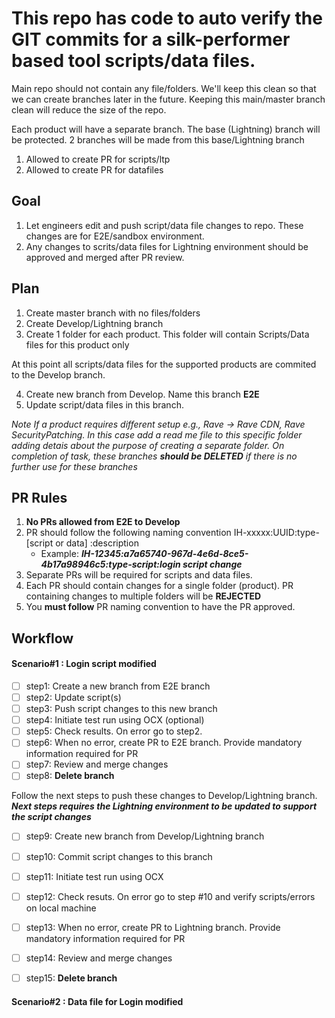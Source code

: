 # This repo has code to auto verify the GIT commits for a silk-performer based tool scripts/data files. #

Main repo should not contain any file/folders. 
We'll keep this clean so that we can create branches later in the future. Keeping this main/master branch clean will reduce the size of the repo.

Each product will have a separate branch. The base (Lightning) branch will be protected. 2 branches will be made from this base/Lightning branch
1. Allowed to create PR for scripts/ltp
2. Allowed to create PR for datafiles



## Goal ##
1. Let engineers edit and push script/data file changes to repo. These changes are for E2E/sandbox environment.
2. Any changes to scrits/data files for Lightning environment should be approved and merged after PR review.



## Plan ##
1. Create master branch with no files/folders
2. Create Develop/Lightning branch
3. Create 1 folder for each product. This folder will contain Scripts/Data files for this product only

At this point all scripts/data files for the supported products are commited to the Develop branch.

4. Create new branch from Develop. Name this branch **E2E**
5. Update script/data files in this branch. 

*Note
If a product requires different setup e.g., Rave -> Rave CDN, Rave SecurityPatching. 
In this case add a read me file to this specific folder adding detais about the purpose of creating a separate folder. On completion of task, these branches **should be DELETED** if there is no further use for these branches*


## PR Rules ##
1. **No PRs allowed from E2E to Develop**
2. PR should follow the following naming convention
   IH-xxxxx:UUID:type-\[script or data] :description
   * Example: ***IH-12345:a7a65740-967d-4e6d-8ce5-4b17a98946c5:type-script:login script change***
3. Separate PRs will be required for scripts and data files.
4. Each PR should contain changes for a single folder (product). PR containing changes to multiple folders will be **REJECTED**
5. You **must follow** PR naming convention to have the PR approved.

## Workflow ##
#### Scenario#1 : Login script modified ####
- [ ] step1: Create a new branch from E2E branch
- [ ] step2: Update script(s)
- [ ] step3: Push script changes to this new branch
- [ ] step4: Initiate test run using OCX (optional)
- [ ] step5: Check results. On error go to step2.
- [ ] step6: When no error, create PR to E2E branch. Provide mandatory information required for PR
- [ ] step7: Review and merge changes
- [ ] step8: **Delete branch**

Follow the next steps to push these changes to Develop/Lightning branch. ***Next steps requires the Lightning environment to be updated to support the script changes***
- [ ] step9: Create new branch from Develop/Lightning branch
- [ ] step10: Commit script changes to this branch
- [ ] step11: Initiate test run using OCX
- [ ] step12: Check resuts. On error go to step #10 and verify scripts/errors on local machine
- [ ] step13: When no error, create PR to Lightning branch. Provide mandatory information required for PR
- [ ] step14: Review and merge changes
- [ ] step15: **Delete branch**


#### Scenario#2 : Data file for Login modified ####
